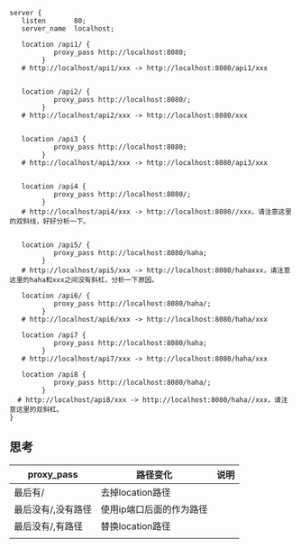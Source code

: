 ```
server {
   listen       80;
   server_name  localhost;

   location /api1/ {
           proxy_pass http://localhost:8080;
        }
   # http://localhost/api1/xxx -> http://localhost:8080/api1/xxx


   location /api2/ {
           proxy_pass http://localhost:8080/;
        }
   # http://localhost/api2/xxx -> http://localhost:8080/xxx


   location /api3 {
           proxy_pass http://localhost:8080;
        }
   # http://localhost/api3/xxx -> http://localhost:8080/api3/xxx


   location /api4 {
           proxy_pass http://localhost:8080/;
        }
   # http://localhost/api4/xxx -> http://localhost:8080//xxx，请注意这里的双斜线，好好分析一下。


   location /api5/ {
           proxy_pass http://localhost:8080/haha;
        }
   # http://localhost/api5/xxx -> http://localhost:8080/hahaxxx，请注意这里的haha和xxx之间没有斜杠，分析一下原因。

   location /api6/ {
           proxy_pass http://localhost:8080/haha/;
        }
   # http://localhost/api6/xxx -> http://localhost:8080/haha/xxx

   location /api7 {
           proxy_pass http://localhost:8080/haha;
        }
   # http://localhost/api7/xxx -> http://localhost:8080/haha/xxx

   location /api8 {
           proxy_pass http://localhost:8080/haha/;
        }
  # http://localhost/api8/xxx -> http://localhost:8080/haha//xxx，请注意这里的双斜杠。
}
```
## 思考

| proxy_pass         | 路径变化                 | 说明 |
| ------------------ | ------------------------ | ---- |
| 最后有/            | 去掉location路径         |      |
| 最后没有/,没有路径 | 使用ip端口后面的作为路径 |      |
| 最后没有/,有路径   | 替换location路径             |      |
|                    |                          |      |
